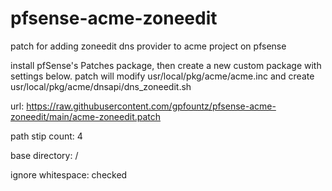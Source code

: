 # pfsense-acme-zoneedit
patch for adding zoneedit dns provider to acme project on pfsense

install pfSense's Patches package, then create a new custom package with settings below.  patch will modify usr/local/pkg/acme/acme.inc and create usr/local/pkg/acme/dnsapi/dns_zoneedit.sh

url: https://raw.githubusercontent.com/gpfountz/pfsense-acme-zoneedit/main/acme-zoneedit.patch

path stip count: 4

base directory: /

ignore whitespace: checked